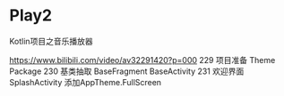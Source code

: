 # Play2

Kotlin项目之音乐播放器

https://www.bilibili.com/video/av32291420?p=000
229 项目准备  Theme Package
230 基类抽取  BaseFragment BaseActivity
231 欢迎界面  SplashActivity 添加AppTheme.FullScreen
